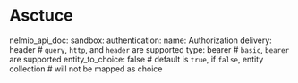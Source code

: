 # Asctuce

nelmio_api_doc:
    sandbox:
        authentication:
            name: Authorization
            delivery: header          # `query`, `http`, and `header` are supported
            type:     bearer         # `basic`, `bearer` are supported
        entity_to_choice: false     # default is `true`, if `false`, entity collection
                                    # will not be mapped as choice
